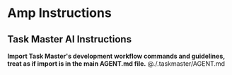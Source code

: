 # Amp Instructions

## Task Master AI Instructions
**Import Task Master's development workflow commands and guidelines, treat as if import is in the main AGENT.md file.**
@./.taskmaster/AGENT.md
